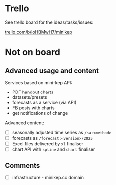 Trello
======

See trello board for the ideas/tasks/issues: 

[trello.com/b/ioHBMwH7/minikep](https://trello.com/b/ioHBMwH7/minikep)

Not on board
============

Advanced usage and content 
--------------------------

Services based on mini-kep API: 

- PDF handout charts  
- datasets/presets
- forecasts as a service (via API)
- FB posts with charts
- get notifications of change 

Advanced content:
- [ ] seasonally adjusted time series as ```/sa:<method>``` 
- [ ] forecasts as ```/forecast:<version>/2025```
- [ ] Excel files delivered by ```xl``` finaliser
- [ ] chart API with ```spline``` and ```chart``` finaliser

Comments 
--------
- [ ] infrastructure - minikep.cc domain

 

